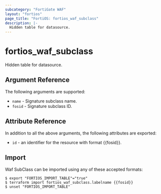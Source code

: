 ```yaml
---
subcategory: "FortiGate WAF"
layout: "fortios"
page_title: "FortiOS: fortios_waf_subclass"
description: |-
  Hidden table for datasource.
---
```


# fortios_waf_subclass
Hidden table for datasource.

## Argument Reference

The following arguments are supported:

* `name` - Signature subclass name.
* `fosid` - Signature subclass ID.


## Attribute Reference

In addition to all the above arguments, the following attributes are exported:
* `id` - an identifier for the resource with format {{fosid}}.

## Import

Waf SubClass can be imported using any of these accepted formats:
```
$ export "FORTIOS_IMPORT_TABLE"="true"
$ terraform import fortios_waf_subclass.labelname {{fosid}}
$ unset "FORTIOS_IMPORT_TABLE"
```
